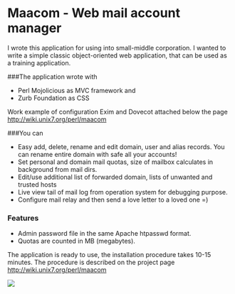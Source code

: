 # Maacom - Web mail account manager

I wrote this application for using into small-middle corporation. I wanted to write a simple classic object-oriented web application, that can be used as a training application.

###The application wrote with

  - Perl Mojolicious as MVC framework and
  - Zurb Foundation as CSS

Work example of configuration Exim and Dovecot attached below the page http://wiki.unix7.org/perl/maacom

###You can

  -    Easy add, delete, rename and edit domain, user and alias records. You can rename entire domain with safe all your accounts!
  -    Set personal and domain mail quotas, size of mailbox calculates in background from mail dirs. 
  -    Edit/use additional list of forwarded domain, lists of unwanted and trusted hosts
  -    Live view tail of mail log from operation system for debugging purpose.
  -    Configure mail relay and then send a love letter to a loved one =)

### Features
  - Admin password file in the same Apache htpasswd format.
  - Quotas are counted in MB (megabytes).


The application is ready to use, the installation procedure takes 10-15 minutes.
The procedure is described on the project page http://wiki.unix7.org/perl/maacom

![](http://wiki.unix7.org/_media/perl/screenshot-2017-12-11-21-39-52.png)


